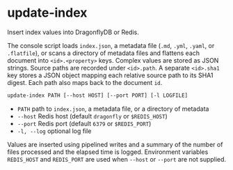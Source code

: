# update-index

Insert index values into DragonflyDB or Redis.

The console script loads `index.json`, a metadata file (`.md`, `.yml`,
`.yaml`, or `.flatfile`), or scans a directory of metadata files and
flattens each document into `<id>.<property>` keys. Complex values are stored
as JSON strings. Source paths are recorded under `<id>.path`. A separate
`<id>.sha1` key stores a JSON object mapping each relative source path to its
SHA1 digest. Each path also maps back to the document `id`.

```bash
update-index PATH [--host HOST] [--port PORT] [-l LOGFILE]
```

- `PATH` path to `index.json`, a metadata file, or a directory of metadata
- `--host` Redis host (default `dragonfly` or `$REDIS_HOST`)
- `--port` Redis port (default `6379` or `$REDIS_PORT`)
- `-l, --log` optional log file

Values are inserted using pipelined writes and a summary of the number of files
processed and the elapsed time is logged. Environment variables `REDIS_HOST`
and `REDIS_PORT` are used when `--host` or `--port` are not supplied.
